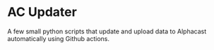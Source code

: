 # AC Updater
A few small python scripts that update and upload data to Alphacast automatically using Github actions.
